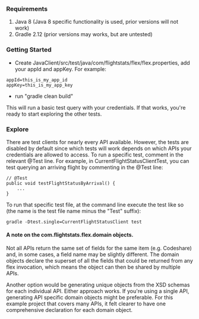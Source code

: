 ### Requirements
1. Java 8 (Java 8 specific functionality is used, prior versions will not work)
1. Gradle 2.12 (prior versions may works, but are untested)

### Getting Started
* Create JavaClient/src/test/java/com/flightstats/flex/flex.properties, add your appId and appKey. For example:
```
appId=this_is_my_app_id
appKey=this_is_my_app_key
```
* run "gradle clean build"

This will run a basic test query with your credentials. If that works, you're ready to start exploring the other tests.

### Explore 
There are test clients for nearly every API available. However, the tests are disabled by default since which tests will work depends on which APIs your credentials are allowed to access. To run a specific test, comment in the relevant @Test line. For example, in CurrentFlightStatusClientTest, you can test querying an arriving flight by commenting in the @Test line:

    // @Test
    public void testFlightStatusByArrival() {
        ...
    }

To run that specific test file, at the command line execute the test like so (the name is the test file name minus the "Test" suffix):

```gradle -Dtest.single=CurrentFlightStatusClient test```


#### A note on the com.flightstats.flex.domain objects. 
Not all APIs return the same set of fields for the same item (e.g. Codeshare) and, in some cases, a field name may be 
slightly different. The domain objects declare the superset of all the fields that could be returned from any flex invocation,
which means the object can then be shared by multiple APIs. 

Another option would be generating unique objects from the XSD schemas for each individual API. Either approach works. If you're
using a single API, generating API specific domain objects might be preferable. For this example project that covers many APIs,
it felt clearer to have one comprehensive declaration for each domain object.


